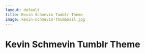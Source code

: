 ```yaml
---
layout: default
title: Kevin Schmevin Tumblr Theme
image: kevin-schmevin-thumbnail.jpg
---
```


# Kevin Schmevin Tumblr Theme